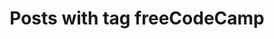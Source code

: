 ---
layout: tag
title: Posts with tag freeCodeCamp
summary: posts with tag freeCodeCamp
tag: fcc
permalink: /tags/fcc/
sitemap: false
---